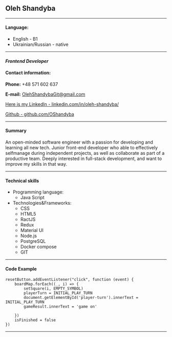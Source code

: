 
## **Oleh Shandyba**
-------

#### Language:  

* English - B1
* Ukrainian/Russian - native
---

#### ***Frontend Developer***

#### **Contact information:**

**Phone:** +48 571 602 637

**E-mail:** OlehShandybaGit@gmail.com

[Here is my LinkedIn - linkedin.com/in/oleh-shandyba/](https://www.linkedin.com/in/oleh-shandyba/)

[Github - github.com/OShandyba](https://github.com/OShandyba)

---
#### **Summary**
An open-minded software engineer with a passion for developing and
learning all new tech. Junior front-end developer who able to effectively selfmanage during independent projects, as well as collaborate as part of a productive team.
Deeply interested in full-stack development, and want to improve my skills in that way.

---
#### **Technical skills**
* Programming language:
    + Java Script
* Technologies&Frameworks:
    + CSS  
    + HTML5
    + RactJS
    + Redux
    + Material UI
    + Node.js
    + PostgreSQL
    + Docker compose
    + GIT

---
#### **Code Example**
```
resetButton.addEventListener("click", function (event) {
    boardMap.forEach((_, i) => {
        setSquare(i, EMPTY_SYMBOL)
        playerTurn = INITIAL_PLAY_TURN
        document.getElementById('player-turn').innerText = INITIAL_PLAY_TURN
        gameResult.innerText = 'game on'

    })
    isFinished = false
})
```

---